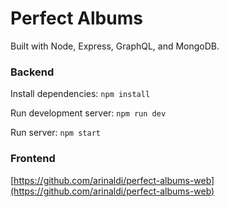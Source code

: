 # Perfect Albums
Built with Node, Express, GraphQL, and MongoDB.

### Backend
Install dependencies: `npm install`

Run development server: `npm run dev`

Run server: `npm start`

### Frontend
[https://github.com/arinaldi/perfect-albums-web](https://github.com/arinaldi/perfect-albums-web)
